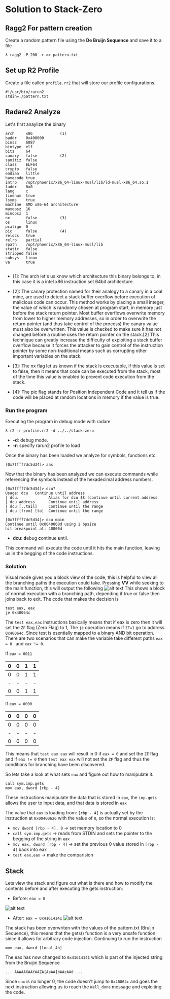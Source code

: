 # Solution to Stack-Zero

## Ragg2 For pattern creation

Create a random pattern file using the **De Bruijn Sequence** and save it to a file

```
λ ragg2 -P 200 -r >> pattern.txt
```

## Set up R2 Profile

Create a file called `profile.rr2` that will store our profile configurations.

```
#!/usr/bin/rarun2
stdin=./pattern.txt
```

## Radare2 Analyze

Let's first anaylize the binary 

```
arch     x86            (1)
baddr    0x400000
binsz    6087
bintype  elf
bits     64
canary   false          (2)
sanitiz  false
class    ELF64
crypto   false
endian   little
havecode true
intrp    /opt/phoenix/x86_64-linux-musl/lib/ld-musl-x86_64.so.1
laddr    0x0
lang     c
linenum  true
lsyms    true
machine  AMD x86-64 architecture
maxopsz  16
minopsz  1               
nx       false          (3)
os       linux
pcalign  0
pic      false          (4)
relocs   true
relro    partial        
rpath    /opt/phoenix/x86_64-linux-musl/lib
static   false
stripped false
subsys   linux
va       true


```

- [1]: The arch let's us know which architecture this binary belongs to, in this case it is a intel x86 instruction set 64bit architecture.

- [2]: The canary protection  named for their analogy to a canary in a coal mine, are used to detect a stack buffer overflow before execution of malicious code can occur. This method works by placing a small integer, the value of which is randomly chosen at program start, in memory just before the stack return pointer. Most buffer overflows overwrite memory from lower to higher memory addresses, so in order to overwrite the return pointer (and thus take control of the process) the canary value must also be overwritten. This value is checked to make sure it has not changed before a routine uses the return pointer on the stack.[2] This technique can greatly increase the difficulty of exploiting a stack buffer overflow because it forces the attacker to gain control of the instruction pointer by some non-traditional means such as corrupting other important variables on the stack.

- [3]: The nx flag let us known if the stack is executable, if this value is set to false, then it means that code can be executed from the stack, most of the time this value is enabled to prevent code execution from the stack.

- [4]: The pic flag stands for Position Independent Code and it tell us if the code will be placed at random locations in memory if the value is true.


### Run the program 

Executing the program in debug mode with radare

```
λ r2 -r profile.rr2 -d ../../stack-zero
```

- **-d**: debug mode.
- **-r**: specify rarun2 profile to load 

Once the binary has been loaded we analyze for symbols, functions etc.

```
[0x7ffff7dc5d34]> aas

```

Now that the binary has been analyzed we can execute commands while referencing the symbols instead of the hexadecimal address numbers.

```
[0x7ffff7dc5d34]> dcu?
Usage: dcu   Continue until address
| dcu.             Alias for dcu $$ (continue until current address
| dcu address      Continue until address
| dcu [..tail]     Continue until the range
| dcu [from] [to]  Continue until the range

[0x7ffff7dc5d34]> dcu main
Continue until 0x0040060d using 1 bpsize
hit breakpoint at: 40060d

```

- **dcu**: **d**ebug **c**ontinue **u**ntil.

This command will execute the code until it hits the main function, leaving us in the begging of the code instructions.

### Solution
Visual mode gives you a block view of the code, this is helpful to view all the branching paths the execution could take. Pressing **VV** while seeking to the main function, this will output the following 
![alt text](images/r2-graph.png "VV command inside r2")
This shows a block of normal execution with a branching path, depending if true or false then joins back to exit.
The code that makes the decision is
```
test eax, eax 
je 0x40064c
```
The `test eax,eax` instructions basically means that if eax is zero then it will set the `ZF` flag (Zero Flag)  to 1, The `je` operation means if `ZF=1` go to address `0x40064c`. Since test is esentially mapped to a binary AND bit operation. There are two scenarios that can make the variable take different paths `eax = 0 ` and `eax != 0`.

If `eax = 0011`

| 0 | 0 | 1 | 1 |
|---|---|---|---|
| 0 | 0 | 1 | 1 |
| - | - | - | - |
| 0 | 0 | 1 | 1 |

If `eax = 0000`


| 0 | 0 | 0 | 0 |
|---|---|---|---|
| 0 | 0 | 0 | 0 |
| - | - | - | - |
| 0 | 0 | 0 | 0 |

This means that `test eax eax` will result in 0 if `eax = 0` and set the `ZF` flag and if `eax != 0` then `test eax eax` will not set the `ZF` flag and thus the conditions for branching have been discovered.


So lets take a look at what sets `eax` and figure out how to manipulate it.
```
call sym.imp.gets
mov eax, dword [rbp - 4]
```
These instructions manipulate the data that is stored in `eax`, the `imp.gets` allows the user to input data, and that data is stored in `eax`

The value that `eax` is loading from: `[rbp - 4]` is actually set by the instruction at `0x00400626` with the value of `0`, so the normal execution is:

- `mov dword [rbp - 4], 0` -> set memory location to 0
- `call sym.imp.gets` -> reads from STDIN and sets the pointer to the begging of the string in `eax`
- `mov eax, dword [rbp - 4]` -> set the previous 0 value stored in `[rbp - 4]` back into eax
- `test eax,eax` -> make the comparision

## Stack

Lets view the stack and figure out what is there and how to modify the contents before and after executing the gets instruction:

- Before: `eax = 0`

![alt text](images/before.png "Before entering the gets function")

- After: `eax = 0x41614141`
![alt text](images/after.png "After leaving the gets function")

The stack has been overwriten with the values of the pattern.txt (Bruijn Sequence), this means that the gets() function is a very unsafe function since it allows for arbitrary code injection.
Continuing to run the instruction 

```
mov eax, dword [local_4h]
```

The eax has now changed to `0x41614141` which is part of the injected string from the Bruijin Sequence
```
... AAWAAXAAYAAZA[AaAA]bAAcAAd ...
```

Since `eax` is no longer 0, the code doesn't jump to `0x40064c` and goes the next instruction allowing us to reach the `Well_done` message and exploiting the code.
